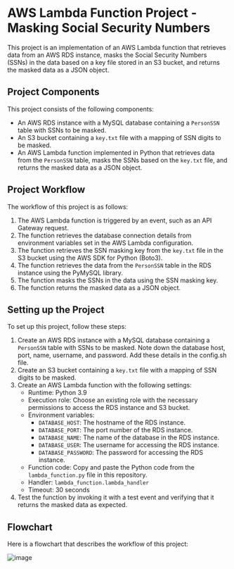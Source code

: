 # AWS Lambda Function Project - Masking Social Security Numbers

This project is an implementation of an AWS Lambda function that retrieves data from an AWS RDS instance, masks the Social Security Numbers (SSNs) in the data based on a key file stored in an S3 bucket, and returns the masked data as a JSON object.

## Project Components

This project consists of the following components:

- An AWS RDS instance with a MySQL database containing a `PersonSSN` table with SSNs to be masked.
- An S3 bucket containing a `key.txt` file with a mapping of SSN digits to be masked.
- An AWS Lambda function implemented in Python that retrieves data from the `PersonSSN` table, masks the SSNs based on the `key.txt` file, and returns the masked data as a JSON object.

## Project Workflow

The workflow of this project is as follows:

1. The AWS Lambda function is triggered by an event, such as an API Gateway request.
2. The function retrieves the database connection details from environment variables set in the AWS Lambda configuration.
3. The function retrieves the SSN masking key from the `key.txt` file in the S3 bucket using the AWS SDK for Python (Boto3).
4. The function retrieves the data from the `PersonSSN` table in the RDS instance using the PyMySQL library.
5. The function masks the SSNs in the data using the SSN masking key.
6. The function returns the masked data as a JSON object.

## Setting up the Project

To set up this project, follow these steps:

1. Create an AWS RDS instance with a MySQL database containing a `PersonSSN` table with SSNs to be masked. Note down the database host, port, name, username, and password. Add these details in the config.sh file.
2. Create an S3 bucket containing a `key.txt` file with a mapping of SSN digits to be masked.
3. Create an AWS Lambda function with the following settings:
   - Runtime: Python 3.9
   - Execution role: Choose an existing role with the necessary permissions to access the RDS instance and S3 bucket.
   - Environment variables:
     - `DATABASE_HOST`: The hostname of the RDS instance.
     - `DATABASE_PORT`: The port number of the RDS instance.
     - `DATABASE_NAME`: The name of the database in the RDS instance.
     - `DATABASE_USER`: The username for accessing the RDS instance.
     - `DATABASE_PASSWORD`: The password for accessing the RDS instance.
   - Function code: Copy and paste the Python code from the `lambda_function.py` file in this repository.
   - Handler: `lambda_function.lambda_handler`
   - Timeout: 30 seconds
4. Test the function by invoking it with a test event and verifying that it returns the masked data as expected.

## Flowchart

Here is a flowchart that describes the workflow of this project:

![image](https://user-images.githubusercontent.com/31472256/234401243-df1d8f9b-f625-43aa-8c09-db1d113c9030.png)
